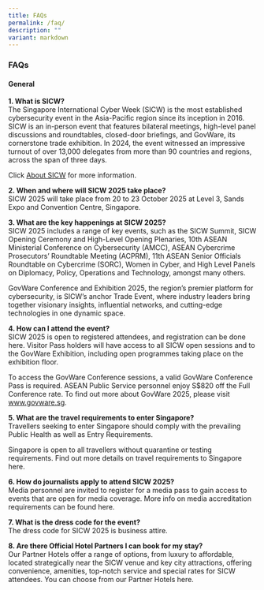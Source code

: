 ```yaml
---
title: FAQs
permalink: /faq/
description: ""
variant: markdown
---
```

### **FAQs**

#### **General**

**1.	What is SICW?**
<br>The Singapore International Cyber Week (SICW) is the most established cybersecurity event in the Asia-Pacific region since its inception in 2016. SICW is an in-person event that features bilateral meetings, high-level panel discussions and roundtables, closed-door briefings, and GovWare, its cornerstone trade exhibition. In 2024, the event witnessed an impressive turnout of over 13,000 delegates from more than 90 countries and regions, across the span of three days.

Click [About SICW](/about-sicw/) for more information.

**2.	When and where will SICW 2025 take place?**
<br>SICW 2025 will take place from 20 to 23 October 2025 at Level 3, Sands Expo and Convention Centre, Singapore.

**3.	What are the key happenings at SICW 2025?** 
<br>SICW 2025 includes a range of key events, such as the SICW Summit, SICW Opening Ceremony and High-Level Opening Plenaries, 10th ASEAN Ministerial Conference on Cybersecurity (AMCC), ASEAN Cybercrime Prosecutors’ Roundtable Meeting (ACPRM), 11th ASEAN Senior Officials Roundtable on Cybercrime (SORC), Women in Cyber, and High Level Panels on Diplomacy, Policy, Operations and Technology, amongst many others. 

GovWare Conference and Exhibition 2025, the region’s premier platform for cybersecurity, is SICW’s anchor Trade Event, where industry leaders bring together visionary insights, influential networks, and cutting-edge technologies in one dynamic space.

**4.	How can I attend the event?**
<br>SICW 2025 is open to registered attendees, and registration can be done here<a href="https://www.sicw.gov.sg/register/" target="_blank"></a>. Visitor Pass holders will have access to all SICW open sessions and to the GovWare Exhibition, including open programmes taking place on the exhibition floor. 

To access the GovWare Conference sessions, a valid GovWare Conference Pass is required. ASEAN Public Service personnel enjoy S$820 off the Full Conference rate. To find out more about GovWare 2025, please visit www.govware.sg<a href="https://www.govware.sg/" target="_blank"></a>.

**5.	What are the travel requirements to enter Singapore?**
<br>Travellers seeking to enter Singapore should comply with the prevailing Public Health as well as Entry Requirements.

Singapore is open to all travellers without quarantine or testing requirements. Find out more details on travel requirements to Singapore here<a href="https://www.ica.gov.sg/enter-transit-depart/entering-singapore" target="_blank"></a>.

**6. How do journalists apply to attend SICW 2025?**
<br>Media personnel are invited to register for a media pass to gain access to events that are open for media coverage. More info on media accreditation requirements can be found here<a href="https://www.sicw.gov.sg/media-accreditation/" target="_blank"></a>.

**7. What is the dress code for the event?**
<br>The dress code for SICW 2025 is business attire.

**8. Are there Official Hotel Partners I can book for my stay?**
<br>Our Partner Hotels offer a range of options, from luxury to affordable, located strategically near the SICW venue and key city attractions, offering convenience, amenities, top-notch service and special rates for SICW attendees. You can choose from our Partner Hotels here<a href="https://www.sicw.gov.sg/book-your-hotel/" target="_blank"></a>.